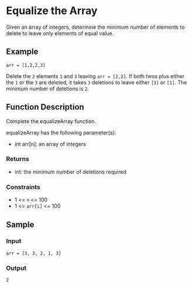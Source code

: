 # Equalize the Array

Given an array of integers, determine the minimum number of elements to delete to leave only elements of equal value.

## Example

```
arr = [1,2,2,3]
```

Delete the `2` elements `1` and `3` leaving `arr = [2,2]`. If both twos plus either the `1` or the `3` are deleted, it takes `3` deletions to leave either `[3]` or `[1]`. The minimum number of deletions is `2`.

## Function Description

Complete the equalizeArray function.

equalizeArray has the following parameter(s):

* int arr[n]: an array of integers

### Returns

* int: the minimum number of deletions required

### Constraints

* 1 <= `n` <= 100
* 1 <= `arr[i]` <= 100

## Sample

### Input

`arr = [3, 3, 2, 1, 3]`

### Output

`2`